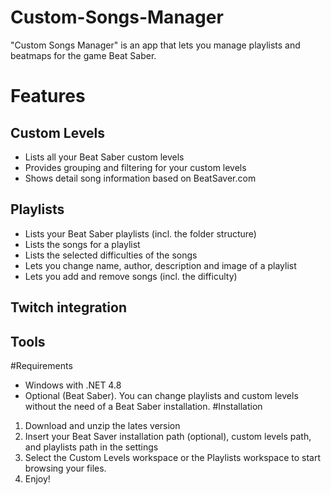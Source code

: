 # Custom-Songs-Manager
"Custom Songs Manager" is an app that lets you manage playlists and beatmaps for the game Beat Saber.
# Features
## Custom Levels
- Lists all your Beat Saber custom levels
- Provides grouping and filtering for your custom levels
- Shows detail song information based on BeatSaver.com
## Playlists
- Lists your Beat Saber playlists (incl. the folder structure)
- Lists the songs for a playlist
- Lists the selected difficulties of the songs
- Lets you change name, author, description and image of a playlist
- Lets you add and remove songs (incl. the difficulty) 
## Twitch integration

## Tools

#Requirements
- Windows with .NET 4.8
- Optional (Beat Saber). You can change playlists and custom levels without the need of a Beat Saber installation.
#Installation
1. Download and unzip the lates version
2. Insert your Beat Saver installation path (optional), custom levels path, and playlists path in the settings
3. Select the Custom Levels workspace or the Playlists workspace to start browsing your files.
4. Enjoy!
